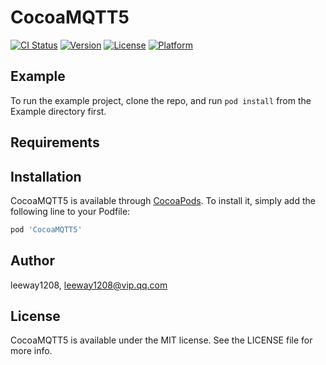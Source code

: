 # CocoaMQTT5

[![CI Status](https://img.shields.io/travis/leeway1208/CocoaMQTT5.svg?style=flat)](https://travis-ci.org/leeway1208/CocoaMQTT5)
[![Version](https://img.shields.io/cocoapods/v/CocoaMQTT5.svg?style=flat)](https://cocoapods.org/pods/CocoaMQTT5)
[![License](https://img.shields.io/cocoapods/l/CocoaMQTT5.svg?style=flat)](https://cocoapods.org/pods/CocoaMQTT5)
[![Platform](https://img.shields.io/cocoapods/p/CocoaMQTT5.svg?style=flat)](https://cocoapods.org/pods/CocoaMQTT5)

## Example

To run the example project, clone the repo, and run `pod install` from the Example directory first.

## Requirements

## Installation

CocoaMQTT5 is available through [CocoaPods](https://cocoapods.org). To install
it, simply add the following line to your Podfile:

```ruby
pod 'CocoaMQTT5'
```

## Author

leeway1208, leeway1208@vip.qq.com

## License

CocoaMQTT5 is available under the MIT license. See the LICENSE file for more info.
